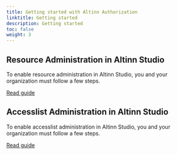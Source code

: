 ```yaml
---
title: Getting started with Altinn Authorization
linktitle: Getting started
description: Getting started
toc: false
weight: 3
---
```



## Resource Administration in Altinn Studio

To enable resource administration in Altinn Studio, you and your organization must follow a few steps.

[Read guide](resource-admin-studio)


## Accesslist Administration in Altinn Studio

To enable accesslist administration in Altinn Studio, you and your organization must follow a few steps.

[Read guide](accesslist-admin-studio)